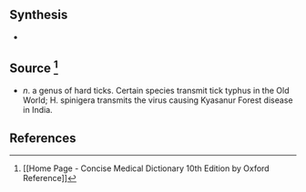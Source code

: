 ## Synthesis
- 
## Source [^1]
- $n$. a genus of hard ticks. Certain species transmit tick typhus in the Old World; H. spinigera transmits the virus causing Kyasanur Forest disease in India.
## References

[^1]: [[Home Page - Concise Medical Dictionary 10th Edition by Oxford Reference]]